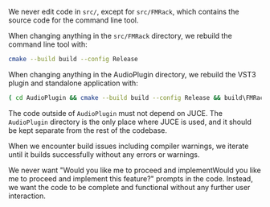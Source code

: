We never edit code in `src/`, except for `src/FMRack`, which contains the source code for the command line tool.

When changing anything in the `src/FMRack` directory, we rebuild the command line tool with:

```bash
cmake --build build --config Release
```

When changing anything in the AudioPlugin directory, we rebuild the VST3 plugin and standalone application with:

```bash
( cd AudioPlugin && cmake --build build --config Release && build\FMRack_artefacts\Release\Standalone\FMRack.exe )
```

The code outside of `AudioPlugin` must not depend on JUCE. The `AudioPlugin` directory is the only place where JUCE is used, and it should be kept separate from the rest of the codebase.

When we encounter build issues including compiler warnings, we iterate until it builds successfully without any errors or warnings.

We never want "Would you like me to proceed and implementWould you like me to proceed and implement this feature?" prompts in the code. Instead, we want the code to be complete and functional without any further user interaction.